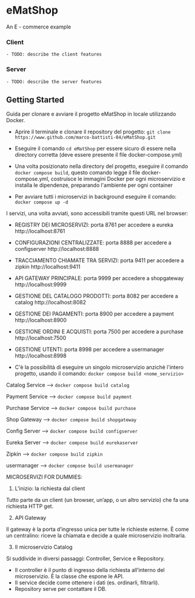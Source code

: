 # eMatShop
An E - commerce example

### Client
    - TODO: describe the client features

### Server
    - TODO: describe the server features

## Getting Started
Guida per clonare e avviare il progetto eMatShop in locale utilizzando Docker.

- Aprire il terminale e clonare il repository del progetto:
`git clone https://www.github.com/marco-battisti-04/eMatShop.git`

- Eseguire il comando `cd eMatShop` per essere sicuro di essere nella directory corretta (deve essere presente il file docker-compose.yml)

- Una volta posizionato nella directory del progetto, eseguire il comando `docker compose build`, questo comando legge il file docker-compose.yml, costruisce le immagini Docker per ogni microservizio e installa le dipendenze, preparando l'ambiente per ogni container

- Per avviare tutti i microservizi in background eseguire il comando:
`docker compose up -d`

I servizi, una volta avviati, sono accessibili tramite questi URL nel browser:
- REGISTRY DEI MICROSERVIZI: porta 8761 per accedere a eureka http://localhost:8761
- CONFIGURAZIONI CENTRALIZZATE: porta 8888 per accedere a configserver http://localhost:8888
- TRACCIAMENTO CHIAMATE TRA SERVIZI: porta 9411 per accedere a zipkin http://localhost:9411
- API GATEWAY PRINCIPALE: porta 9999 per accedere a shopgateway http://localhost:9999
- GESTIONE DEL CATALOGO PRODOTTI: porta 8082 per accedere a catalog http://localhost:8082
- GESTIONE DEI PAGAMENTI: porta 8900 per accedere a payment http://localhost:8900
- GESTIONE ORDINI E ACQUISTI: porta 7500 per accedere a purchase http://localhost:7500
- GESTIONE UTENTI: porta 8998 per accedere a usermanager http://localhost:8998

- C'è la possibilità di eseguire un singolo microservizio anzichè l'intero progetto, usando il comando: `docker compose build <nome_servizio>`

Catalog Service	    --> `docker compose build catalog`

Payment Service	    --> `docker compose build payment`

Purchase Service    --> `docker compose build purchase`

Shop Gateway        --> `docker compose build shopgateway`

Config Server	    --> `docker compose build configserver`

Eureka Server	    --> `docker compose build eurekaserver`

Zipkin              -->	`docker compose build zipkin`

usermanager         --> `docker compose build usermanager`


MICROSERVIZI FOR DUMMIES:

1. L’inizio: la richiesta dal client

Tutto parte da un client (un browser, un’app, o un altro servizio) che fa una richiesta HTTP get.

2. API Gateway

Il gateway è la porta d’ingresso unica per tutte le richieste esterne.
È come un centralino: riceve la chiamata e decide a quale microservizio inoltrarla.

3. Il microservizio Catalog

Si suddivide in diversi passaggi: Controller, Service e Repository.

- Il controller è il punto di ingresso della richiesta all’interno del microservizio.
È la classe che espone le API.
- Il service decide come ottenere i dati (es. ordinarli, filtrarli).
- Repository serve per contattare il DB.

